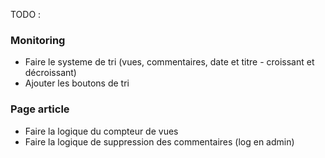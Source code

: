 TODO : 
### Monitoring
- Faire le systeme de tri (vues, commentaires, date et titre - croissant et décroissant)
- Ajouter les boutons de tri

### Page article
- Faire la logique du compteur de vues
- Faire la logique de suppression des commentaires (log en admin)
